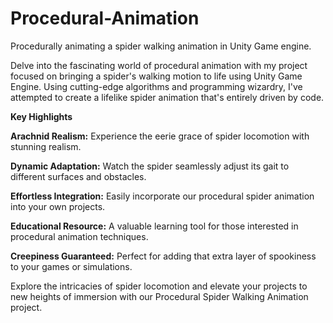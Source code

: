 # Procedural-Animation
Procedurally animating a spider walking animation in Unity Game engine.

Delve into the fascinating world of procedural animation with my project focused on bringing a spider's walking motion to life using Unity Game Engine. Using cutting-edge algorithms and programming wizardry, I've attempted to create a lifelike spider animation that's entirely driven by code.

**Key Highlights**

**Arachnid Realism:** Experience the eerie grace of spider locomotion with stunning realism.

**Dynamic Adaptation:** Watch the spider seamlessly adjust its gait to different surfaces and obstacles.

**Effortless Integration:** Easily incorporate our procedural spider animation into your own projects.

**Educational Resource:** A valuable learning tool for those interested in procedural animation techniques.

**Creepiness Guaranteed:** Perfect for adding that extra layer of spookiness to your games or simulations.

Explore the intricacies of spider locomotion and elevate your projects to new heights of immersion with our Procedural Spider Walking Animation project.
